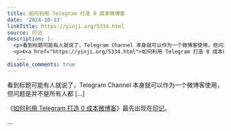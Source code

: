 ```yaml
---
title: 如何利用 Telegram 打造 0 成本微博客
date: '2024-10-13'
linkTitle: https://yinji.org/5334.html
source: 印记
description: |-
  <p>看到标题可能有人就说了，Telegram Channel 本身就可以作为一个微博客使用，但问题是并不是所有人都 [&#8230;]</p>
  <p>《<a href="https://yinji.org/5334.html">如何利用 Telegram 打造 0 成本微博客</a>》最先出现在<a href="https://yinji.org">印记</a>。</p>
   ...
disable_comments: true
---
```

<p>看到标题可能有人就说了，Telegram Channel 本身就可以作为一个微博客使用，但问题是并不是所有人都 [&#8230;]</p>
<p>《<a href="https://yinji.org/5334.html">如何利用 Telegram 打造 0 成本微博客</a>》最先出现在<a href="https://yinji.org">印记</a>。</p>
 ...